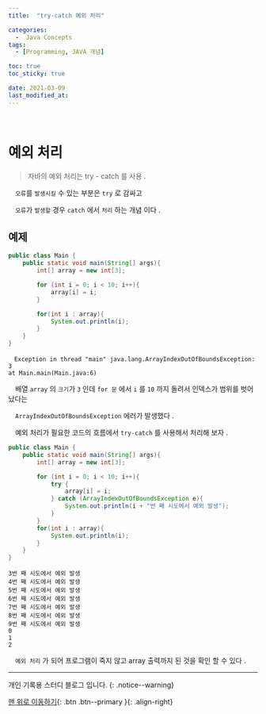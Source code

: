```yaml
---
title:  "try-catch 예외 처리" 

categories:
  -  Java Concepts
tags:
  - [Programming, JAVA 개념]

toc: true
toc_sticky: true

date: 2021-03-09
last_modified_at: 
---
```



<br>

# 예외 처리

> 자바의 예외 처리는 try - catch 를 사용 .

　`오류`를 `발생시킬` 수 있는 부분은 `try` 로 감싸고 

　`오류`가 `발생할` 경우 `catch` 에서 `처리` 하는 개념 이다 .   

## 예제
```java
public class Main {
    public static void main(String[] args){
        int[] array = new int[3];

        for (int i = 0; i < 10; i++){
            array[i] = i;
        }

        for(int i : array){
            System.out.println(i);
        }
    }
}
```
```
　Exception in thread "main" java.lang.ArrayIndexOutOfBoundsException: 3 
at Main.main(Main.java:6)
```

　배열 `array` 의 `크기`가 `3` 인데 `for 문` 에서 `i` 를 `10` 까지 돌려서 인덱스가 범위를 벗어났다는   

　`ArrayIndexOutOfBoundsException` 에러가 발생했다 .

　예외 처리가 필요한 코드의 흐름에서 `try-catch` 를 사용해서 처리해 보자 .

```java
public class Main {
    public static void main(String[] args){
        int[] array = new int[3];

        for (int i = 0; i < 10; i++){
            try {
                array[i] = i;
            } catch (ArrayIndexOutOfBoundsException e){
                System.out.println(i + "번 째 시도에서 예외 발생");
            }
        }
        for(int i : array){
            System.out.println(i);
        }
    }
}
```
```
3번 째 시도에서 예외 발생
4번 째 시도에서 예외 발생
5번 째 시도에서 예외 발생
6번 째 시도에서 예외 발생
7번 째 시도에서 예외 발생
8번 째 시도에서 예외 발생
9번 째 시도에서 예외 발생
0
1
2
```

　`예외 처리` 가 되어 프로그램이 죽지 않고 array 출력까지 된 것을 확인 할 수 있다 .
<br>

***

개인 기록용 스터디 블로그 입니다.
{: .notice--warning}

[맨 위로 이동하기](#){: .btn .btn--primary }{: .align-right}